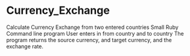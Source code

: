 # Currency_Exchange
Calculate Currency Exchange from two entered countries
Small Ruby Command line program
User enters in from country and to country
The program returns the source currency, and target currency, and the exchange rate.
